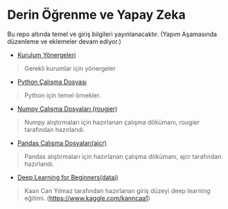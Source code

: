 # Derin Öğrenme ve Yapay Zeka

Bu repo altında temel ve giriş bilgileri yayınlanacaktır. (Yapım Aşamasında düzenleme ve eklemeler devam ediyor.)

* [Kurulum Yönergeleri](https://github.com/metover/Yapay-Zeka/blob/master/Kurulumlar.ipynb)
> Gerekli kurumlar için yönergeler

* [Python Çalışma Dosyası](https://github.com/metover/Yapay-Zeka-Egitimi/blob/master/Python%20Calisma.ipynb)
> Python için temel örnekler.

* [Numpy Çalışma Dosyaları (rougier)](https://github.com/rougier/numpy-100)
> Numpy alıştırmaları için hazırlanan çalışma dökümanı, rougier tarafından hazırlandı.

* [Pandas Çalışma Dosyaları(ajcr)](https://github.com/ajcr/100-pandas-puzzles)
> Pandas alıştırmaları için hazırlanan çalışma dökümanı, ajcr tarafından hazırlandı.

* [Deep Learning for Beginners(datai)](https://github.com/metover/Yapay-Zeka-Egitimi/blob/master/deep-learning-tutorial-for-beginners.ipynb)
> Kaan Can Yılmaz tarafından hazırlanan giriş düzeyi deep learning eğitimi. (https://www.kaggle.com/kanncaa1)
